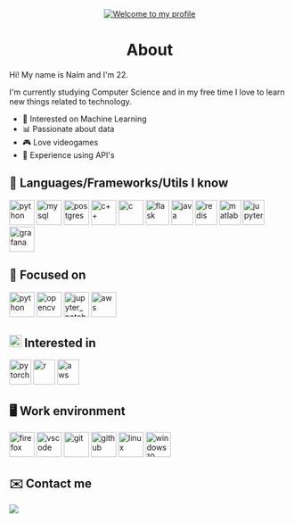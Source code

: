 <div align="center">
  <a href="https://git.io/typing-svg"><img src="https://readme-typing-svg.herokuapp.com?font=Asap&size=27&color=53FF32&center=true&vCenter=true&width=500&lines=Welcome+to+my+profile" alt="Welcome to my profile"></a>
</div>


<div align="center">
  <h1> About </h1> 
</div>

Hi! My name is Naím and I'm 22.

I'm currently studying Computer Science and in my free time I love to learn new things related to technology.

* 🤖 Interested on Machine Learning
* 📊 Passionate about data
* 🎮 Love videogames
* 💾 Experience using API's

## 🧠 Languages/Frameworks/Utils I know 

<div>
  <image height="45px" width="45px" title="python" src="https://github.com/devicons/devicon/blob/master/icons/python/python-original.svg">
  <image height="45px" width="45px" title="mysql" src="https://github.com/devicons/devicon/blob/master/icons/mysql/mysql-original.svg">
  <image height="45px" width="45px" title="postgres" src="https://github.com/devicons/devicon/blob/master/icons/postgresql/postgresql-original.svg">
  <image height="45px" width="45px" title="c++" src="https://github.com/devicons/devicon/blob/master/icons/cplusplus/cplusplus-original.svg">
  <image height="45px" width="45px" title="c" src="https://github.com/devicons/devicon/blob/master/icons/c/c-original.svg">
  <image height="45px" width="42px" title="flask" src="https://github.com/devicons/devicon/blob/master/icons/flask/flask-original.svg">
  <image height="45px" width="39px" title="java" src="https://github.com/devicons/devicon/blob/master/icons/java/java-original.svg">
  <image height="45px" width="39px" title="redis" src="https://github.com/devicons/devicon/blob/master/icons/redis/redis-original.svg">
  <image height="45px" width="39px" title="matlab" src="https://github.com/devicons/devicon/blob/master/icons/matlab/matlab-original.svg">
  <image height="45px" width="39px" title="jupyter" src="https://github.com/devicons/devicon/blob/master/icons/jupyter/jupyter-original-wordmark.svg">
  <image height="45px" width="45px" title="grafana" src="https://github.com/devicons/devicon/blob/master/icons/grafana/grafana-original.svg">
</div>

## 💭 Focused on

<div>
  <image height="45px" width="45px" title="python" src="https://github.com/devicons/devicon/blob/master/icons/python/python-original.svg">
  <image height="45px" width="45px" title="opencv" src="https://github.com/devicons/devicon/blob/master/icons/opencv/opencv-original.svg">
  <image height="45px" width="45px" title="jupyter_notebooks" src="https://github.com/devicons/devicon/blob/master/icons/jupyter/jupyter-original-wordmark.svg">
  <image height="45px" width="45px" title="aws" src="https://github.com/devicons/devicon/blob/master/icons/googlecloud/googlecloud-original.svg">
</div>

## <image height="22px" width="22px" src="https://github.githubassets.com/images/icons/emoji/unicode/1f914.png"> Interested in

<div>
  <image height="45px" width="39px" title="pytorch" src="https://github.com/devicons/devicon/blob/master/icons/pytorch/pytorch-original.svg">
  <image height="45px" width="39px" title="r" src="https://github.com/devicons/devicon/blob/master/icons/r/r-original.svg">
  <image height="45px" width="39px" title="aws" src="https://github.com/devicons/devicon/blob/master/icons/amazonwebservices/amazonwebservices-original-wordmark.svg">
</div>

## 🖥️ Work environment
    
<div>
  <image height="45px" width="45px" title="firefox" src="https://cdn.icon-icons.com/icons2/2552/PNG/512/firefox_browser_logo_icon_152991.png">
  <image height="45px" width="45px" title="vscode" src="https://github.com/devicons/devicon/blob/master/icons/vscode/vscode-original.svg">
  <image height="45px" width="45px" title="git" src="https://github.com/devicons/devicon/blob/master/icons/git/git-original.svg">
  <image height="45px" width="45px" title="github" src="https://github.com/devicons/devicon/blob/master/icons/github/github-original.svg">
  <image height="45px" width="45px" title="linux" src="https://github.com/devicons/devicon/blob/master/icons/linux/linux-original.svg">
  <image height="45px" width="45px" title="windows10" src="https://logodownload.org/wp-content/uploads/2016/03/Windows-10-logo-8.png">
</div>

## ✉️ Contact me

<div>
  <a href="mailto:naimrodrey@proton.me"> <img src="https://img.shields.io/static/v1?label&message=naimrodrey@proton.me&color=blue&logo=protonmail"> </a>
</div>

